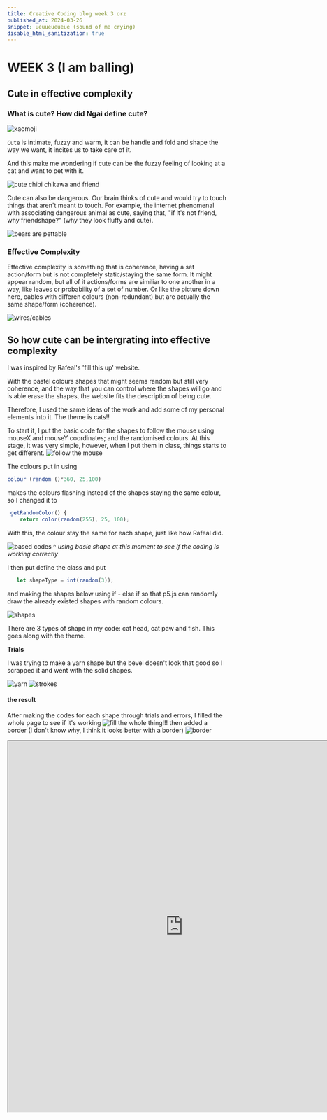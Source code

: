 ```yaml
---
title: Creative Coding blog week 3 orz
published_at: 2024-03-26
snippet: ueuueueueue (sound of me crying)
disable_html_sanitization: true
---
```


# **WEEK 3 (I am balling)**

## Cute in effective complexity

### What is cute? How did Ngai define cute?

![kaomoji](/w3/kaomoji.jpeg)

`Cute` is intimate, fuzzy and warm, it can be handle and fold and shape the way we want, it incites us to take care of it.

And this make me wondering if cute can be the fuzzy feeling of looking at a cat and want to pet with it. 


![cute chibi chikawa and friend](/w3/chikawa.png)

Cute can also be dangerous. Our brain thinks of cute and would try to touch things that aren't meant to touch. For example, the internet phenomenal with associating dangerous animal as cute, saying that, "if it's not friend, why friendshape?" (why they look fluffy and cute).

![bears are pettable](/w3/friend-shape.png)

### Effective Complexity

Effective complexity is something that is coherence, having a set action/form but is not completely static/staying the same form. It might appear random, but all of it actions/forms are similiar to one another in a way, like leaves or probability of a set of number. Or like the picture down here, cables with differen colours (non-redundant) but are actually the same shape/form (coherence).

![wires/cables](/w3/effcom.png)


## So how cute can be intergrating into effective complexity

I was inspired by Rafeal's 'fill this up' website.

With the pastel colours shapes that might seems random but still very coherence, and the way that you can control where the shapes will go and is able erase the shapes, the website fits the description of being cute. 

Therefore, I used the same ideas of the work and add some of my personal elements into it. The theme is cats!! 

To start it, I put the basic code for the shapes to follow the mouse using mouseX and mouseY coordinates; and the randomised colours. At this stage, it was very simple, however, when I put them in class, things starts to get different.
![follow the mouse](/w3/first.png)

The colours put in using 
```javascript
colour (random ()*360, 25,100)
```
makes the colours flashing instead of the shapes staying the same colour, so I changed it to

```javascript
 getRandomColor() {
    return color(random(255), 25, 100);
```
With this, the colour stay the same for each shape, just like how Rafeal did. 

![based codes](/w3/basic.png)
^ *using basic shape at this moment to see if the coding is working correctly*

I then put define the class and put 
```javascript
   let shapeType = int(random(3)); 
```
and making the shapes below using if - else if so that p5.js can randomly draw the already existed shapes with random colours.

![shapes](/w3/shapes.png)

There are 3 types of shape in my code: cat head, cat paw and fish. This goes along with the theme.

**Trials**

I was trying to make a yarn shape but the bevel doesn't look that good so I scrapped it and went with the solid shapes.

![yarn](/w3/yarn.png)
![strokes](/w3/stroke.png)

#### the result
After making the codes for each shape through trials and errors, I filled the whole page to see if it's working
![fill the whole thing!!!](w3/fill-in.png)
then added a border (I don't know why, I think it looks better with a border)
![border](/w3/border.png)


<iframe src="https://editor.p5js.org/NoaLwx/full/2OjcK8hpd" width=800 height=848 ></iframe>


